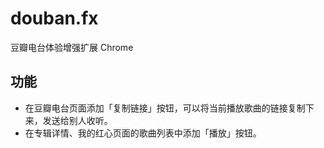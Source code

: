 # douban.fx
豆瓣电台体验增强扩展 Chrome

## 功能
 - 在豆瓣电台页面添加「复制链接」按钮，可以将当前播放歌曲的链接复制下来，发送给别人收听。
 - 在专辑详情、我的红心页面的歌曲列表中添加「播放」按钮。
